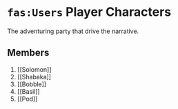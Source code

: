 # `fas:Users` Player Characters

The adventuring party that drive the narrative.

## Members

1. [[Solomon]]
2. [[Shabaka]]
3. [[Bobble]]
4. [[Basil]]
5. [[Pod]]